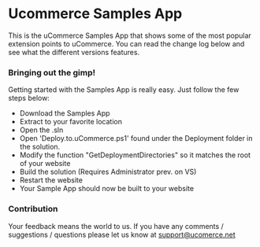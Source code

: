 # Ucommerce Samples App

This is the uCommerce Samples App that shows some of the most popular extension points to uCommerce.
You can read the change log below and see what the different versions features.

### Bringing out the gimp! ###

Getting started with the Samples App is really easy. Just follow the few steps below:

* Download the Samples App
* Extract to your favorite location
* Open the .sln
* Open 'Deploy.to.uCommerce.ps1' found under the Deployment folder in the solution.
* Modify the function "GetDeploymentDirectories" so it matches the root of your website
* Build the solution (Requires Administrator prev. on VS)
* Restart the website
* Your Sample App should now be built to your website

### Contribution ###

Your feedback means the world to us. If you have any comments / suggestions / questions please let us know at support@ucomerce.net
